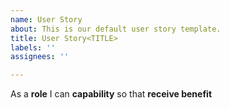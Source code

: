 ```yaml
---
name: User Story
about: This is our default user story template.
title: User Story<TITLE>
labels: ''
assignees: ''

---
```


As a **role** I can **capability** so that **receive benefit**
